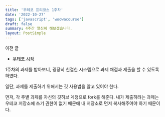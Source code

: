 ```yaml
---
title: '우테코 프리코스 1주차'
date: '2022-10-27'
tags: ['javascript', 'woowacourse']
draft: false
summary: 4주간 열심히 해보겠습니다.
layout: PostSimple
---
```


이전 글

- [우테코 시작](https://chanwoong1.github.io/blog/woowacourse/precourse_main)

1주차의 과제를 받아보니, 굉장히 친절한 시스템으로 과제 채점과 제출을 할 수 있도록 하였다.

일단, 과제를 제출하기 위해서는 깃 사용법을 알고 있어야 한다.

먼저, 각 주별 과제를 자신의 깃허브 계정으로 fork를 해준다. 내가 제출하려는 과제는 우테코 저장소에 쓰기 권한이 없기 때문에 내 저장소로 먼저 복사해주어야 하기 때문이다.
